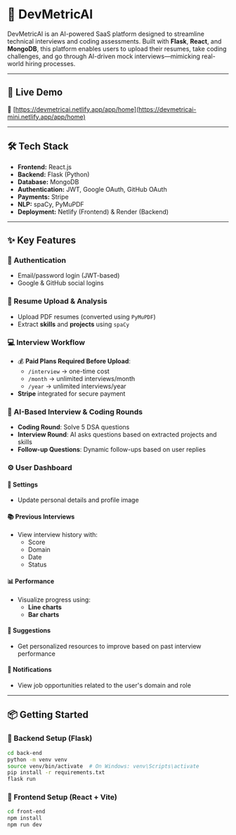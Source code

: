 # 💼 DevMetricAI

DevMetricAI is an AI-powered SaaS platform designed to streamline technical interviews and coding assessments. Built with **Flask**, **React**, and **MongoDB**, this platform enables users to upload their resumes, take coding challenges, and go through AI-driven mock interviews—mimicking real-world hiring processes.

---

## 🚀 Live Demo

🔗 [https://devmetricai.netlify.app/app/home](https://devmetricai-mini.netlify.app/app/home)

---

## 🛠️ Tech Stack

- **Frontend:** React.js
- **Backend:** Flask (Python)
- **Database:** MongoDB
- **Authentication:** JWT, Google OAuth, GitHub OAuth
- **Payments:** Stripe
- **NLP:** spaCy, PyMuPDF
- **Deployment:** Netlify (Frontend) & Render (Backend)

---

## ✨ Key Features

### 🧾 Authentication
- Email/password login (JWT-based)
- Google & GitHub social logins

### 📄 Resume Upload & Analysis
- Upload PDF resumes (converted using `PyMuPDF`)
- Extract **skills** and **projects** using `spaCy`

### 💻 Interview Workflow
- 💰 **Paid Plans Required Before Upload**:
  - `/interview` → one-time cost
  - `/month` → unlimited interviews/month
  - `/year` → unlimited interviews/year  
- **Stripe** integrated for secure payment

### 🧠 AI-Based Interview & Coding Rounds
- **Coding Round**: Solve 5 DSA questions
- **Interview Round**: AI asks questions based on extracted projects and skills
- **Follow-up Questions**: Dynamic follow-ups based on user replies

### ⚙️ User Dashboard

#### 👤 Settings
- Update personal details and profile image

#### 📚 Previous Interviews
- View interview history with:
  - Score
  - Domain
  - Date
  - Status

#### 📊 Performance
- Visualize progress using:
  - **Line charts**
  - **Bar charts**

#### 📌 Suggestions
- Get personalized resources to improve based on past interview performance

#### 🔔 Notifications
- View job opportunities related to the user's domain and role

---

## 📦 Getting Started

### 🔧 Backend Setup (Flask)
```bash
cd back-end
python -m venv venv
source venv/bin/activate  # On Windows: venv\Scripts\activate
pip install -r requirements.txt
flask run
```

### 🔧 Frontend Setup (React + Vite)
```bash
cd front-end
npm install
npm run dev
```

